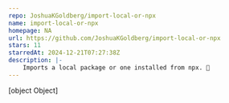 ```yaml
---
repo: JoshuaKGoldberg/import-local-or-npx
name: import-local-or-npx
homepage: NA
url: https://github.com/JoshuaKGoldberg/import-local-or-npx
stars: 11
starredAt: 2024-12-21T07:27:38Z
description: |-
    Imports a local package or one installed from npx. 🚚
---
```


[object Object]
